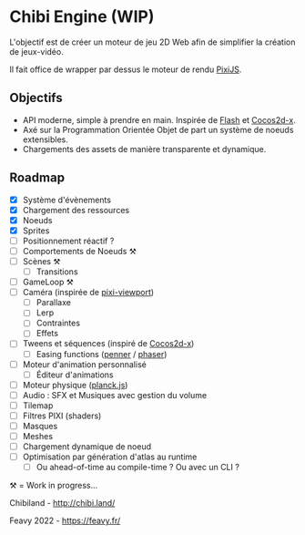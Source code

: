 # Chibi Engine (WIP)

L'objectif est de créer un moteur de jeu 2D Web afin de simplifier la création de jeux-vidéo.

Il fait office de wrapper par dessus le moteur de rendu [PixiJS](https://github.com/pixijs/pixijs).

## Objectifs
- API moderne, simple à prendre en main. Inspirée de [Flash](https://help.adobe.com/fr_FR/FlashPlatform/reference/actionscript/3/package-detail.html) et [Cocos2d-x](https://docs.cocos2d-x.org/api-ref/cplusplus/v4x/). 
- Axé sur la Programmation Orientée Objet de part un système de noeuds extensibles.
- Chargements des assets de manière transparente et dynamique.

## Roadmap

- [x] Système d'évènements
- [x] Chargement des ressources
- [x] Noeuds
- [x] Sprites
- [ ] Positionnement réactif ?
- [ ] Comportements de Noeuds ⚒️
- [ ] Scènes ⚒️
    - [ ] Transitions
- [ ] GameLoop ⚒️
- [ ] Caméra (inspirée de [pixi-viewport](https://github.com/davidfig/pixi-viewport))
    - [ ] Parallaxe
    - [ ] Lerp
    - [ ] Contraintes
    - [ ] Effets
- [ ] Tweens et séquences (inspiré de [Cocos2d-x](https://docs.cocos.com/cocos2d-x/manual/en/actions/getting_started.html))
  - [ ] Easing functions ([penner](https://github.com/bcherny/penner) / [phaser](https://github.com/photonstorm/phaser/tree/master/src/math/easing))
- [ ] Moteur d'animation personnalisé
  - [ ] Éditeur d'animations
- [ ] Moteur physique ([planck.js](https://github.com/shakiba/planck.js/))
- [ ] Audio : SFX et Musiques avec gestion du volume
- [ ] Tilemap
- [ ] Filtres PIXI (shaders)
- [ ] Masques
- [ ] Meshes
- [ ] Chargement dynamique de noeud
- [ ] Optimisation par génération d'atlas au runtime
    - [ ] Ou ahead-of-time au compile-time ? Ou avec un CLI ?

⚒️ = Work in progress...

Chibiland - http://chibi.land/

Feavy 2022 - https://feavy.fr/
